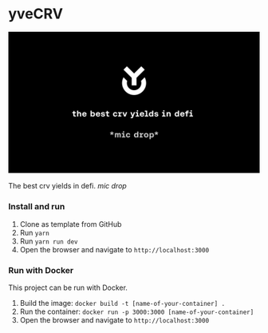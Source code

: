 # yveCRV
![](./public/og.png)

The best crv yields in defi. *mic drop*

### Install and run
1. Clone as template from GitHub
2. Run `yarn`
3. Run `yarn run dev`
4. Open the browser and navigate to `http://localhost:3000`

### Run with Docker
This project can be run with Docker.
1. Build the image: `docker build -t [name-of-your-container] .`
2. Run the container: `docker run -p 3000:3000 [name-of-your-container]`
3. Open the browser and navigate to `http://localhost:3000`
